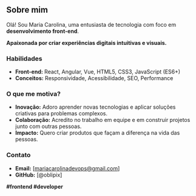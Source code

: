 ## Sobre mim

Olá! Sou Maria Carolina, uma entusiasta de tecnologia com foco em **desenvolvimento front-end**. 

**Apaixonada por criar experiências digitais intuitivas e visuais.** 

### Habilidades
* **Front-end:** React, Angular, Vue, HTML5, CSS3, JavaScript (ES6+)
* **Conceitos:** Responsividade, Acessibilidade, SEO, Performance


### O que me motiva?
* **Inovação:** Adoro aprender novas tecnologias e aplicar soluções criativas para problemas complexos.
* **Colaboração:** Acredito no trabalho em equipe e em construir projetos junto com outras pessoas.
* **Impacto:** Quero criar produtos que façam a diferença na vida das pessoas.

### Contato
* **Email:** [mariacarolinadevops@gmail.com]
* **GitHub:** [@oblipix]



**#frontend #developer**